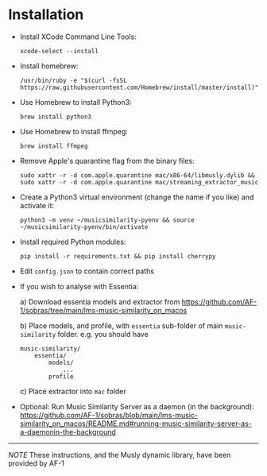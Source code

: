 Installation
============

- Install XCode Command Line Tools:

  `xcode-select --install`

- Install homebrew:

  `/usr/bin/ruby -e "$(curl -fsSL https://raw.githubusercontent.com/Homebrew/install/master/install)"`

- Use Homebrew to install Python3:

  `brew install python3`

- Use Homebrew to install ffmpeg:

  `brew install ffmpeg`

- Remove Apple's quarantine flag from the binary files:

  `sudo xattr -r -d com.apple.quarantine mac/x86-64/libmusly.dylib && sudo xattr -r -d com.apple.quarantine mac/streaming_extractor_music`

- Create a Python3 virtual environment (change the name if you like) and activate it:

  `python3 -m venv ~/musicsimilarity-pyenv && source ~/musicsimilarity-pyenv/bin/activate`

- Install required Python modules:

  `pip install -r requirements.txt && pip install cherrypy`

- Edit `config.json` to contain correct paths

- If you wish to analyse with Essentia:

  a) Download essentia models and extractor from https://github.com/AF-1/sobras/tree/main/lms-music-similarity_on_macos

  b) Place models, and profile, with `essentia` sub-folder of main `music-similarity`
     folder. e.g. you should have

     ```
     music-similarity/
         essentia/
             models/
                 ...
             profile
     ```

  c) Place extractor into `mac` folder

- Optional: Run Music Similarity Server as a daemon (in the background): https://github.com/AF-1/sobras/blob/main/lms-music-similarity_on_macos/README.md#running-music-similarity-server-as-a-daemonin-the-background

---

*NOTE* These instructions, and the Musly dynamic library, have been provided by
AF-1
